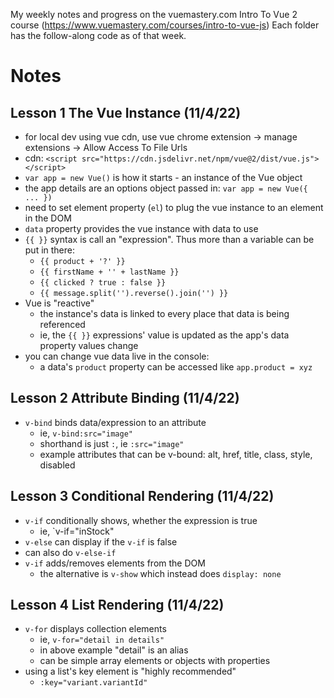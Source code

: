 My weekly notes and progress on the vuemastery.com Intro To Vue 2 course (https://www.vuemastery.com/courses/intro-to-vue-js)
Each folder has the follow-along code as of that week.

# Notes

## Lesson 1 The Vue Instance (11/4/22)
- for local dev using vue cdn, use vue chrome extension -> manage extensions -> Allow Access To File Urls
- cdn: `<script src="https://cdn.jsdelivr.net/npm/vue@2/dist/vue.js"></script>`
- `var app = new Vue()` is how it starts - an instance of the Vue object
- the app details are an options object passed in: `var app = new Vue({ ... })`
- need to set element property (`el`) to plug the vue instance to an element in the DOM
- `data` property provides the vue instance with data to use
- `{{ }}` syntax is call an "expression". Thus more than a variable can be put in there:
  - `{{ product + '?' }}`
  - `{{ firstName + '' + lastName }}`
  - `{{ clicked ? true : false }}`
  - `{{ message.split('').reverse().join('') }}`
- Vue is "reactive" 
  - the instance's data is linked to every place that data is being referenced
  - ie, the `{{ }}` expressions' value is updated as the app's data property values change
- you can change vue data live in the console:
  - a data's `product` property can be accessed like `app.product = xyz`

## Lesson 2 Attribute Binding (11/4/22)
- `v-bind` binds data/expression to an attribute
  - ie, `v-bind:src="image"`
  - shorthand is just `:`, ie `:src="image"`
  - example attributes that can be v-bound: alt, href, title, class, style, disabled

## Lesson 3 Conditional Rendering (11/4/22)
- `v-if` conditionally shows, whether the expression is true
  - ie, `v-if="inStock"
- `v-else` can display if the `v-if` is false
- can also do `v-else-if`
- `v-if` adds/removes elements from the DOM
  - the alternative is `v-show` which instead does `display: none`

## Lesson 4 List Rendering (11/4/22)
- `v-for` displays collection elements
  - ie, `v-for="detail in details"`
  - in above example "detail" is an alias
  - can be simple array elements or objects with properties
- using a list's key element is "highly recommended"
  - `:key="variant.variantId"`